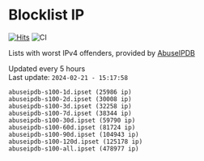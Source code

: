 # Blocklist IP

[![Hits](https://hits.seeyoufarm.com/api/count/incr/badge.svg?url=https%3A%2F%2Fgithub.com%2Fborestad%2Fblocklist-ip%2F&count_bg=%2379C83D&title_bg=%23555555&icon=&icon_color=%23E7E7E7&title=hits&edge_flat=false)](https://hits.seeyoufarm.com)  ![CI](https://img.shields.io/github/workflow/status/borestad/blocklist-ip/CI?style=flat-square)

Lists with worst IPv4 offenders, provided by [AbuseIPDB](https://www.abuseipdb.com/)

<!-- FOOTER-PLACEHOLDER -->
Updated every 5 hours<br>
Last update: `2024-02-21 - 15:17:58`
```
abuseipdb-s100-1d.ipset (25986 ip)
abuseipdb-s100-2d.ipset (30008 ip)
abuseipdb-s100-3d.ipset (32258 ip)
abuseipdb-s100-7d.ipset (38344 ip)
abuseipdb-s100-30d.ipset (59790 ip)
abuseipdb-s100-60d.ipset (81724 ip)
abuseipdb-s100-90d.ipset (104943 ip)
abuseipdb-s100-120d.ipset (125178 ip)
abuseipdb-s100-all.ipset (478977 ip)
```

